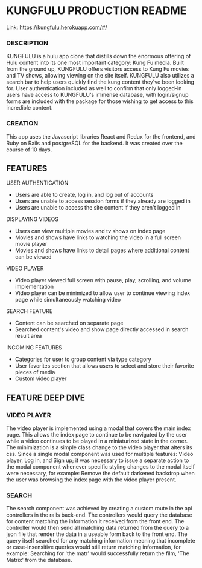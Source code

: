 # KUNGFULU PRODUCTION README

Link: https://kungfulu.herokuapp.com/#/

### DESCRIPTION
KUNGFULU is a hulu app clone that distills down the enormous offering of Hulu content into its one most important category: Kung Fu media. Built from the ground up, KUNGFULU offers visitors access to Kung Fu movies and TV shows, allowing viewing on the site itself. KUNGFULU also utilizes a search bar to help users quickly find the kung content they've been looking for. User authentication included as well to confirm that only logged-in users have access to KUNGFULU's immense database, with login/signup forms are included with the package for those wishing to get access to this incredible content.

### CREATION
This app uses the Javascript libraries React and Redux for the frontend, and Ruby on Rails and postgreSQL for the backend. It was created over the course of 10 days.

## FEATURES

USER AUTHENTICATION
* Users are able to create, log in, and log out of accounts
* Users are unable to access session forms if they already are logged in
* Users are unable to access the site content if they aren't logged in

DISPLAYING VIDEOS
* Users can view multiple movies and tv shows on index page
* Movies and shows have links to watching the video in a full screen movie player
* Movies and shows have links to detail pages where additional content can be viewed

VIDEO PLAYER
* Video player viewed full screen with pause, play, scrolling, and volume implementation
* Video player can be minimized to allow user to continue viewing index page while simultaneously watching video

SEARCH FEATURE
* Content can be searched on separate page
* Searched content's video and show page directly accessed in search result area

INCOMING FEATURES
* Categories for user to group content via type category
* User favorites section that allows users to select and store their favorite pieces of media
* Custom video player

## FEATURE DEEP DIVE

### VIDEO PLAYER
The video player is implemented using a modal that covers the main index page. This allows the index page to continue to be navigated by the user while a video continues to be played in a miniaturized state in the corner. The minimization is a simple class change to the video player that alters its css. Since a single modal component was used for multiple features: Video player, Log in, and Sign up; it was necessary to issue a separate action to the modal component whenever specific styling changes to the modal itself were necessary, for example: Remove the default darkened backdrop when the user was browsing the index page with the video player present.



### SEARCH
The search component was achieved by creating a custom route in the api controllers in the rails back-end. The controllers would query the database for content matching the information it received from the front end. The controller would then send all matching data returned from the query to a json file that render the data in a useable form back to the front end. The query itself searched for any matching information meaning that incomplete or case-insensitive queries would still return matching information, for example: Searching for 'the matr' would successfully return the film, 'The Matrix' from the database.


